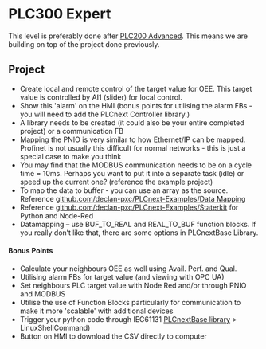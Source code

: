 # PLC300 Expert
This level is preferably done after [PLC200 Advanced](/PLC200%20Advanced). This means we are building on top of the project done previously.

## Project
- Create local and remote control of the target value for OEE. This target value is controlled by AI1 (slider) for local control.
- Show this 'alarm' on the HMI (bonus points for utilising the alarm FBs - you will need to add the PLCnext Controller library.)
- A library needs to be created (it could also be your entire completed project) or a communication FB
- Mapping the PNIO is very similar to how Ethernet/IP can be mapped. Profinet is not usually this difficult for normal networks - this is just a special case to make you think
- You may find that the MODBUS communication needs to be on a cycle time = 10ms. Perhaps you want to put it into a separate task (idle) or speed up the current one? (reference the example project)
- To map the data to buffer - you can use an array as the source. Reference [github.com/declan-pxc/PLCnext-Examples/Data Mapping](github.com/declan-pxc/PLCnext-Examples/Data%20Mapping)
- Reference [github.com/declan-pxc/PLCnext-Examples/Staterkit](github.com/declan-pxc/PLCnext-Examples/Staterkit) for Python and Node-Red
- Datamapping – use BUF_TO_REAL and REAL_TO_BUF function blocks. If you really don’t like that, there are some options in PLCnextBase Library.

#### Bonus Points
- Calculate your neighbours OEE as well using Avail. Perf. and Qual.
- Utilising alarm FBs for target value (and viewing with OPC UA)
- Set neighbours PLC target value with Node Red and/or through PNIO and MODBUS
- Utilise the use of Function Blocks particularly for communication to make it more 'scalable' with additional devices
- Trigger your python code through IEC61131 [PLCnextBase library](https://www.plcnextstore.com/world/app/1397) > LinuxShellCommand)
- Button on HMI to download the CSV directly to computer
